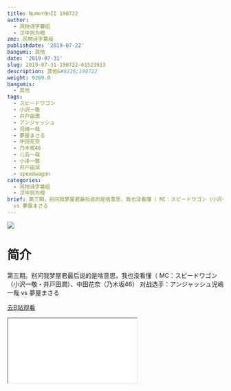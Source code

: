 ```yaml
---
title: Numer0nII 190722
author:
  - 风物诗字幕组
  - 汉中则为橙
zmz: 风物诗字幕组
publishdate: '2019-07-22'
bangumi: 其他
date: '2019-07-31'
slug: 2019-07-31-190722-61523913
description: 其他&#8226;190722
weight: 9269.0
bangumis:
  - 其他
tags:
  - スピードワゴン
  - 小沢一敬
  - 井戸田潤
  - アンジャッシュ
  - 児嶋一哉
  - 夢屋まさる
  - 中田花奈
  - 乃木坂46
  - 儿岛一哉
  - 小泽一敬
  - 井户田润
  - speedwagon
categories:
  - 风物诗字幕组
  - 汉中则为橙
brief: 第三期。别问我梦屋君最后说的是啥意思，我也没看懂（ MC：スピードワゴン（小沢一敬・井戸田潤）、中田花奈（乃木坂46） 对战选手：アンジャッシュ児嶋一哉
  vs 夢屋まさる
---
```

![](https://raw.githubusercontent.com/tcgriffith/owaraisite/master/static/tmpimg/2a9b0015ff7247d7d79c23ec720e06bb9ab20d8e.jpg.480.jpg)
# 简介  
第三期。别问我梦屋君最后说的是啥意思，我也没看懂（
MC：スピードワゴン（小沢一敬・井戸田潤）、中田花奈（乃木坂46）
对战选手：アンジャッシュ児嶋一哉 vs 夢屋まさる  

[去B站观看](https://www.bilibili.com/video/av61523913/)
<div class ="resp-container"><iframe class="testiframe" src="//player.bilibili.com/player.html?aid=61523913"", scrolling="no", allowfullscreen="true" > </iframe></div> 
